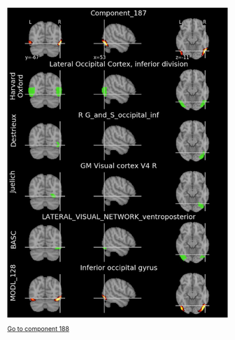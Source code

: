 


![187](preliminary/187.jpg "Component 187")

[Go to component 188](https://parietal-inria.github.io/MODL_atlas/512/188 "Component 188")
